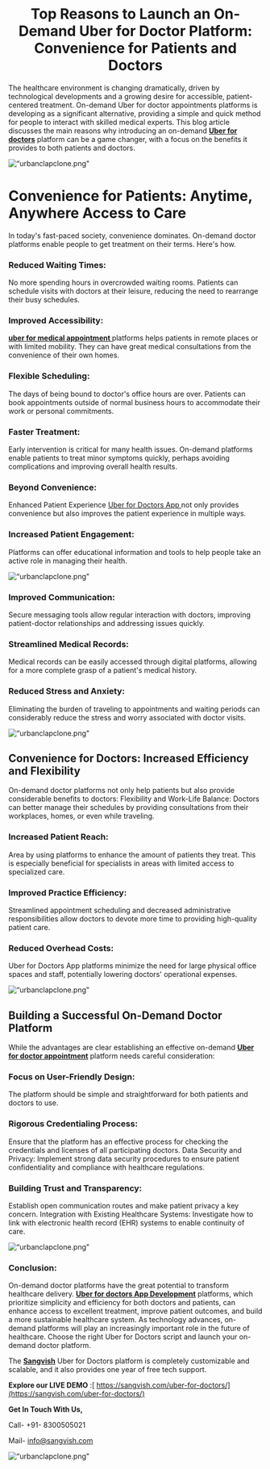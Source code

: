 <h1 align="center">Top Reasons to Launch an On-Demand Uber for Doctor Platform: Convenience for Patients and Doctors</h1>

The healthcare environment is changing dramatically, driven by technological developments and a growing desire for accessible, patient-centered treatment. On-demand Uber for doctor appointments platforms is developing as a significant alternative, providing a simple and quick method for people to interact with skilled medical experts. This blog article discusses the main reasons why introducing an on-demand **[Uber for doctors](https://sangvish.com/uber-for-doctors/)** platform can be a game changer, with a focus on the benefits it provides to both patients and doctors.

<div class="Box-sc-g0xbh4-0 iIZCet"><img alt=“urbanclapclone.png" src="https://github.com/sangvishtechnologies/uber-for-doctors/blob/main/images/uber-for-doctors-1.png" data-hpc="true" class="Box-sc-g0xbh4-0 kzRgrI"></div>

# Convenience for Patients: Anytime, Anywhere Access to Care
In today's fast-paced society, convenience dominates. On-demand doctor platforms enable people to get treatment on their terms. Here's how.
### Reduced Waiting Times: 
No more spending hours in overcrowded waiting rooms. Patients can schedule visits with doctors at their leisure, reducing the need to rearrange their busy schedules.
### Improved Accessibility: 
**[uber for medical appointment ](https://sangvish.com/uber-for-doctors/)** platforms helps patients in remote places or with limited mobility. They can have great medical consultations from the convenience of their own homes.
### Flexible Scheduling: 
The days of being bound to doctor's office hours are over. Patients can book appointments outside of normal business hours to accommodate their work or personal commitments.
### Faster Treatment: 
Early intervention is critical for many health issues. On-demand platforms enable patients to treat minor symptoms quickly, perhaps avoiding complications and improving overall health results.
### Beyond Convenience: 
Enhanced Patient Experience
[Uber for Doctors App ](https://sangvish.com/uber-for-doctors/)not only provides convenience but also improves the patient experience in multiple ways.
### Increased Patient Engagement: 
Platforms can offer educational information and tools to help people take an active role in managing their health.

<div class="Box-sc-g0xbh4-0 iIZCet"><img alt=“urbanclapclone.png" src="https://github.com/sangvishtechnologies/uber-for-doctors/blob/main/images/doctors-app-like-uber-2.png" data-hpc="true" class="Box-sc-g0xbh4-0 kzRgrI"></div>

### Improved Communication: 
Secure messaging tools allow regular interaction with doctors, improving patient-doctor relationships and addressing issues quickly.
### Streamlined Medical Records: 
Medical records can be easily accessed through digital platforms, allowing for a more complete grasp of a patient's medical history.
### Reduced Stress and Anxiety: 
Eliminating the burden of traveling to appointments and waiting periods can considerably reduce the stress and worry associated with doctor visits.

<div class="Box-sc-g0xbh4-0 iIZCet"><img alt=“urbanclapclone.png" src="https://github.com/sangvishtechnologies/uber-for-doctors/blob/main/images/uber-for-doctor-app-development-3.png" data-hpc="true" class="Box-sc-g0xbh4-0 kzRgrI"></div>

## Convenience for Doctors: Increased Efficiency and Flexibility
On-demand doctor platforms not only help patients but also provide considerable benefits to doctors:
Flexibility and Work-Life Balance: Doctors can better manage their schedules by providing consultations from their workplaces, homes, or even while traveling.
### Increased Patient Reach: 
Area by using platforms to enhance the amount of patients they treat. This is especially beneficial for specialists in areas with limited access to specialized care.
### Improved Practice Efficiency: 
Streamlined appointment scheduling and decreased administrative responsibilities allow doctors to devote more time to providing high-quality patient care.
### Reduced Overhead Costs: 
Uber for Doctors App platforms minimize the need for large physical office spaces and staff, potentially lowering doctors' operational expenses.

<div class="Box-sc-g0xbh4-0 iIZCet"><img alt=“urbanclapclone.png" src="https://github.com/sangvishtechnologies/uber-for-doctors/blob/main/images/uber-for-doctor-app-4.png" data-hpc="true" class="Box-sc-g0xbh4-0 kzRgrI"></div>

## Building a Successful On-Demand Doctor Platform
While the advantages are clear establishing an effective on-demand **[Uber for doctor appointment](https://sangvish.com/uber-for-doctors/)** platform needs careful consideration:
### Focus on User-Friendly Design: 
The platform should be simple and straightforward for both patients and doctors to use.
### Rigorous Credentialing Process: 
Ensure that the platform has an effective process for checking the credentials and licenses of all participating doctors.
Data Security and Privacy: Implement strong data security procedures to ensure patient confidentiality and compliance with healthcare regulations.
### Building Trust and Transparency: 
Establish open communication routes and make patient privacy a key concern.
Integration with Existing Healthcare Systems: Investigate how to link with electronic health record (EHR) systems to enable continuity of care.

<div class="Box-sc-g0xbh4-0 iIZCet"><img alt=“urbanclapclone.png" src="https://github.com/sangvishtechnologies/uber-for-doctors/blob/main/images/uber-for-doctor-5.png" data-hpc="true" class="Box-sc-g0xbh4-0 kzRgrI"></div>

### Conclusion: 
On-demand doctor platforms have the great potential to transform healthcare delivery. **[Uber for doctors App Development](https://sangvish.com/uber-for-doctors/)** platforms, which prioritize simplicity and efficiency for both doctors and patients, can enhance access to excellent treatment, improve patient outcomes, and build a more sustainable healthcare system. As technology advances, on-demand platforms will play an increasingly important role in the future of healthcare. Choose the right Uber for Doctors script and launch your on-demand doctor platform. 

The **[Sangvish](https://sangvish.com/)** Uber for Doctors platform is completely customizable and scalable, and it also provides one year of free tech support.

**Explore our LIVE DEMO** :[ https://sangvish.com/uber-for-doctors/](https://sangvish.com/uber-for-doctors/)

**Get In Touch With Us,**

Call- +91- 8300505021

Mail- [info@sangvish.com](mailto:info@sangvish.com)

<div class="Box-sc-g0xbh4-0 iIZCet"><img alt=“urbanclapclone.png" src="https://github.com/sangvishtechnologies/uber-for-doctors/blob/main/images/uber-for-doctors.6.png" data-hpc="true" class="Box-sc-g0xbh4-0 kzRgrI"></div>

